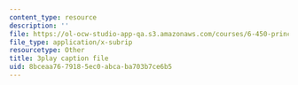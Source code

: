 ```yaml
---
content_type: resource
description: ''
file: https://ol-ocw-studio-app-qa.s3.amazonaws.com/courses/6-450-principles-of-digital-communications-i-fall-2006/8bceaa7679185ec0abcaba703b7ce6b5_pQDVHvW19vI.vtt
file_type: application/x-subrip
resourcetype: Other
title: 3play caption file
uid: 8bceaa76-7918-5ec0-abca-ba703b7ce6b5
---
```

